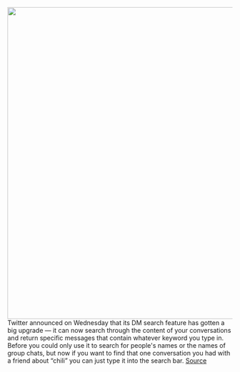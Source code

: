 <img src='https://cdn.vox-cdn.com/thumbor/rqFZRFHbwBsIPY8uZxyB99z3vps=/0x0:1638x809/1200x800/filters:focal(254x165:516x427)/cdn.vox-cdn.com/uploads/chorus_image/image/70664183/Screen_Shot_2022_03_23_at_16.11.49.0.png' width='700px' /><br/>
Twitter announced on Wednesday that its DM search feature has gotten a big upgrade — it can now search through the content of your conversations and return specific messages that contain whatever keyword you type in. Before you could only use it to search for people's names or the names of group chats, but now if you want to find that one conversation you had with a friend about “chili” you can just type it into the search bar.
<a href='https://www.theverge.com/2022/3/23/22993688/twitter-dm-search-keyword-conversation-results'> Source <a/>